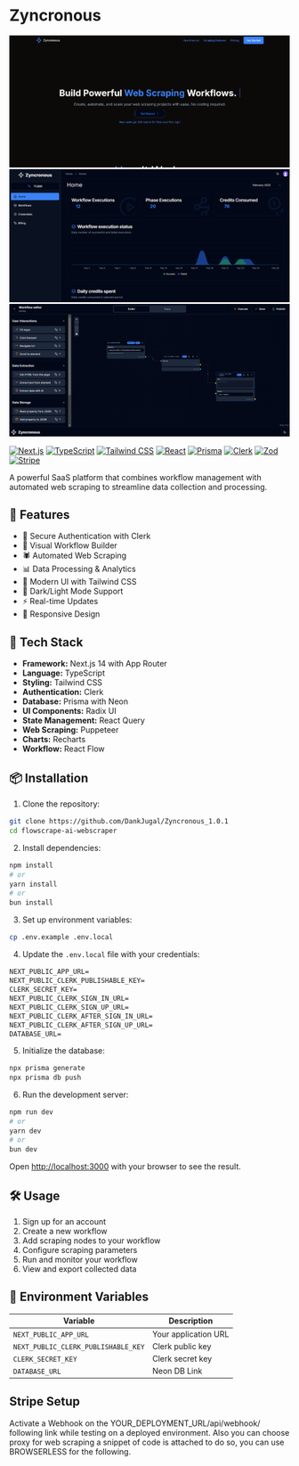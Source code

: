 # Zyncronous

![home](./home.png)
![billing](./billing.png)
![workflow](./workflow.png)

[![Next.js](https://img.shields.io/badge/Next.js-14.2.5-black?style=for-the-badge&logo=next.js)](https://nextjs.org/)
[![TypeScript](https://img.shields.io/badge/TypeScript-5.7.3-blue?style=for-the-badge&logo=typescript)](https://www.typescriptlang.org/)
[![Tailwind CSS](https://img.shields.io/badge/Tailwind_CSS-3.4.1-38B2AC?style=for-the-badge&logo=tailwind-css)](https://tailwindcss.com/)
[![React](https://img.shields.io/badge/React-18-61DAFB?style=for-the-badge&logo=react)](https://reactjs.org/)
[![Prisma](https://img.shields.io/badge/Prisma-5.22.0-2D3748?style=for-the-badge&logo=prisma)](https://www.prisma.io/)
[![Clerk](https://img.shields.io/badge/Clerk-Auth-4B32C3?style=for-the-badge&logo=clerk)](https://clerk.com/)
[![Zod](https://img.shields.io/badge/Zod-3.23.8-DCB0FF?style=for-the-badge)](https://zod.dev/)
[![Stripe](https://img.shields.io/badge/Stripe-17.6.0-6772E5?style=for-the-badge&logo=stripe)](https://stripe.com)

A powerful SaaS platform that combines workflow management with automated web scraping to streamline data collection and processing.

## 🌟 Features

- 🔐 Secure Authentication with Clerk
- 🔄 Visual Workflow Builder
- 🕷️ Automated Web Scraping
- 📊 Data Processing & Analytics
- 🎨 Modern UI with Tailwind CSS
- 🌙 Dark/Light Mode Support
- ⚡ Real-time Updates
- 📱 Responsive Design

## 🚀 Tech Stack

- **Framework:** Next.js 14 with App Router
- **Language:** TypeScript
- **Styling:** Tailwind CSS
- **Authentication:** Clerk
- **Database:** Prisma with Neon
- **UI Components:** Radix UI
- **State Management:** React Query
- **Web Scraping:** Puppeteer
- **Charts:** Recharts
- **Workflow:** React Flow

## 📦 Installation

1. Clone the repository:
```bash
git clone https://github.com/DankJugal/Zyncronous_1.0.1
cd flowscrape-ai-webscraper
```

2. Install dependencies:
```bash
npm install
# or
yarn install
# or
bun install
```

3. Set up environment variables:
```bash
cp .env.example .env.local
```

4. Update the `.env.local` file with your credentials:
```env
NEXT_PUBLIC_APP_URL=
NEXT_PUBLIC_CLERK_PUBLISHABLE_KEY=
CLERK_SECRET_KEY=
NEXT_PUBLIC_CLERK_SIGN_IN_URL=
NEXT_PUBLIC_CLERK_SIGN_UP_URL=
NEXT_PUBLIC_CLERK_AFTER_SIGN_IN_URL=
NEXT_PUBLIC_CLERK_AFTER_SIGN_UP_URL=
DATABASE_URL=
```

5. Initialize the database:
```bash
npx prisma generate
npx prisma db push
```

6. Run the development server:
```bash
npm run dev
# or
yarn dev
# or
bun dev
```

Open [http://localhost:3000](http://localhost:3000) with your browser to see the result.

## 🛠️ Usage

1. Sign up for an account
2. Create a new workflow
3. Add scraping nodes to your workflow
4. Configure scraping parameters
5. Run and monitor your workflow
6. View and export collected data

## 📝 Environment Variables

| Variable | Description |
|----------|-------------|
| `NEXT_PUBLIC_APP_URL` | Your application URL |
| `NEXT_PUBLIC_CLERK_PUBLISHABLE_KEY` | Clerk public key |
| `CLERK_SECRET_KEY` | Clerk secret key |
| `DATABASE_URL` | Neon DB Link |

## Stripe Setup
Activate a Webhook on the YOUR_DEPLOYMENT_URL/api/webhook/ following link while testing on a deployed environment. Also you can choose proxy for web scraping a snippet of code is attached to do so, you can use BROWSERLESS for the following.

